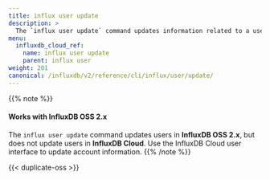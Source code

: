```yaml
---
title: influx user update
description: >
  The `influx user update` command updates information related to a user such as their user name.
menu:
  influxdb_cloud_ref:
    name: influx user update
    parent: influx user
weight: 201
canonical: /influxdb/v2/reference/cli/influx/user/update/
---
```


{{% note %}}
#### Works with InfluxDB OSS 2.x
The `influx user update` command updates users in **InfluxDB OSS 2.x**,
but does not update users in **InfluxDB Cloud**.
Use the InfluxDB Cloud user interface to update account information.
{{% /note %}}

{{< duplicate-oss >}}
